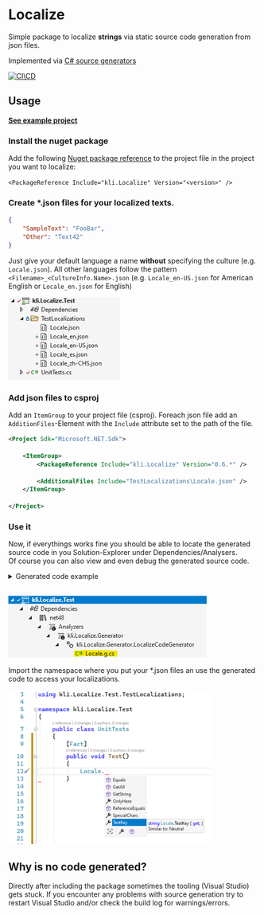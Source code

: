 ﻿# Localize
Simple package to localize **strings** via static source code generation from json files.

Implemented via [C# source generators](https://docs.microsoft.com/en-us/dotnet/csharp/roslyn-sdk/source-generators-overview)

[![CI\CD](https://github.com/kl1mm/localize/actions/workflows/dotnet.yml/badge.svg?branch=main)](https://github.com/kl1mm/localize/actions/workflows/dotnet.yml)

## Usage

[**See example project**](https://github.com/kl1mm/localize/tree/develop/example/kli.Localize.Example)

### Install the nuget package
Add the following [Nuget package reference](https://www.nuget.org/packages/kli.Localize/) to the project file in the project you want to localize:<br>

`<PackageReference Include="kli.Localize" Version="<version>" />`

### Create *.json files for your localized texts.
```json
{
    "SampleText": "FooBar",
    "Other": "Text42"
}
```
Just give your default language a name **without** specifying the culture (e.g. `Locale.json`). All other languages follow the pattern `<Filename>_<CultureInfo.Name>.json` (e.g. `Locale_en-US.json` for American English or `Locale_en.json` for English)

![locale_files image][locale_files]

### Add json files to csproj
Add an `ItemGroup` to your project file (csproj). Foreach json file add an `AdditionFiles`-Element with the `Include` attribute set to the path of the file.

```xml
<Project Sdk="Microsoft.NET.Sdk">

    <ItemGroup>
        <PackageReference Include="kli.Localize" Version="0.6.*" />

        <AdditionalFiles Include="TestLocalizations\Locale.json" />
    </ItemGroup>

</Project>
```

### Use it
Now, if everythings works fine you should be able to locate the generated source code in you Solution-Explorer under Dependencies/Analysers.<br>
Of course you can also view and even debug the generated source code.<br>

<details>
  <summary>Generated code example</summary>

```csharp
//------------------------------------------------------------------------------
// <auto-generated>
//     This code was generated by kli.Localize.Generator.
//
//     Changes to this file may cause incorrect behavior and will be lost if
//     the code is regenerated.
// </auto-generated>
//------------------------------------------------------------------------------
namespace kli.Localize.Example.Localizations
{
    using System;
    using System.Globalization;
    using System.Collections.Generic;
    using Translations = System.Collections.Generic.Dictionary<string, string>;

    public sealed class Locale
    {
        private static readonly LocalizationProvider provider = new LocalizationProvider();
        public static IDictionary<string, string> GetAll(CultureInfo cultureInfo = null) => provider.GetValues(cultureInfo ?? CultureInfo.CurrentUICulture);
        public static string GetString(string key, CultureInfo cultureInfo = null) => provider.GetValue(key, cultureInfo ?? CultureInfo.CurrentUICulture);
        ///<summary>Similar to: "Hallo Welt (German)"</summary>
        public static string MyText => provider.GetValue(nameof(MyText), CultureInfo.CurrentUICulture);
        private class LocalizationProvider
        {
            delegate bool SelectorFunc<T>(Translations translations, out T arg);
            internal string GetValue(string key, CultureInfo cultureInfo)
            {
                bool ValueSelector(Translations translations, out string value)
                {
                    if (translations.TryGetValue(key, out value))
                        return true;
                    value = key;
                    return false;
                }

                return TraverseCultures<string>(cultureInfo, ValueSelector);
            }

            internal IDictionary<string, string> GetValues(CultureInfo cultureInfo)
            {
                bool ValueSelector(Translations translations, out Translations value)
                {
                    value = translations;
                    return true;
                }

                return TraverseCultures<Translations>(cultureInfo, ValueSelector);
            }

            private T TraverseCultures<T>(CultureInfo cultureInfo, SelectorFunc<T> selectorFunc)
            {
                while (cultureInfo != CultureInfo.InvariantCulture)
                {
                    if (resources.TryGetValue(cultureInfo, out Translations translations))
                    {
                        if (selectorFunc(translations, out T result))
                            return result;
                    }

                    cultureInfo = cultureInfo.Parent;
                }

                selectorFunc(resources[CultureInfo.InvariantCulture], out T retVal);
                return retVal;
            }

            private static readonly Translations invariant = new()
            {{"MyText", "Hallo Welt (German)"}, };
            private static readonly Translations en = new()
            {{"MyText", "Hello World (English)"}, };
            private static readonly Dictionary<CultureInfo, Translations> resources = new()
            {{CultureInfo.InvariantCulture, invariant}, {new CultureInfo("en"), en}, };
        }
    }
}
```
</details>

<br>

![generated_1 image][generated_1]
<br>

Import the namespace where you put your *.json files an use the generated code to access your localizations.<br><br>
![useit image][useit]


## Why is no code generated?
Directly after including the package sometimes the tooling (Visual Studio) gets stuck. If you encounter any problems with source generation try to restart Visual Studio and/or check the build log for warnings/errors.

[locale_files]: docs/locale_files.png
[generated_1]: docs/generated_1.png
[useit]: docs/useit.png